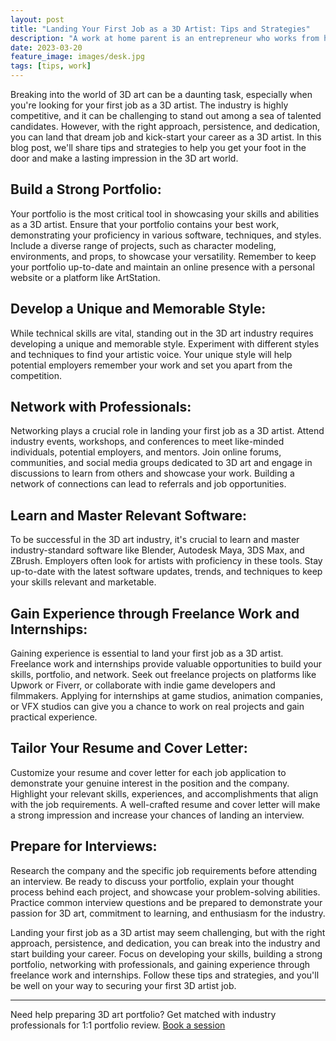 ```yaml
---
layout: post
title: "Landing Your First Job as a 3D Artist: Tips and Strategies"
description: "A work at home parent is an entrepreneur who works from home and integrates parenting into his or her business activities."
date: 2023-03-20
feature_image: images/desk.jpg
tags: [tips, work]
---
```


Breaking into the world of 3D art can be a daunting task, especially when you're looking for your first job as a 3D artist. The industry is highly competitive, and it can be challenging to stand out among a sea of talented candidates. However, with the right approach, persistence, and dedication, you can land that dream job and kick-start your career as a 3D artist. In this blog post, we'll share tips and strategies to help you get your foot in the door and make a lasting impression in the 3D art world.

<!--more-->

## Build a Strong Portfolio:

Your portfolio is the most critical tool in showcasing your skills and abilities as a 3D artist. Ensure that your portfolio contains your best work, demonstrating your proficiency in various software, techniques, and styles. Include a diverse range of projects, such as character modeling, environments, and props, to showcase your versatility. Remember to keep your portfolio up-to-date and maintain an online presence with a personal website or a platform like ArtStation.

## Develop a Unique and Memorable Style:

While technical skills are vital, standing out in the 3D art industry requires developing a unique and memorable style. Experiment with different styles and techniques to find your artistic voice. Your unique style will help potential employers remember your work and set you apart from the competition.

## Network with Professionals:

Networking plays a crucial role in landing your first job as a 3D artist. Attend industry events, workshops, and conferences to meet like-minded individuals, potential employers, and mentors. Join online forums, communities, and social media groups dedicated to 3D art and engage in discussions to learn from others and showcase your work. Building a network of connections can lead to referrals and job opportunities.

## Learn and Master Relevant Software:

To be successful in the 3D art industry, it's crucial to learn and master industry-standard software like Blender, Autodesk Maya, 3DS Max, and ZBrush. Employers often look for artists with proficiency in these tools. Stay up-to-date with the latest software updates, trends, and techniques to keep your skills relevant and marketable.

## Gain Experience through Freelance Work and Internships:

Gaining experience is essential to land your first job as a 3D artist. Freelance work and internships provide valuable opportunities to build your skills, portfolio, and network. Seek out freelance projects on platforms like Upwork or Fiverr, or collaborate with indie game developers and filmmakers. Applying for internships at game studios, animation companies, or VFX studios can give you a chance to work on real projects and gain practical experience.

## Tailor Your Resume and Cover Letter:

Customize your resume and cover letter for each job application to demonstrate your genuine interest in the position and the company. Highlight your relevant skills, experiences, and accomplishments that align with the job requirements. A well-crafted resume and cover letter will make a strong impression and increase your chances of landing an interview.

## Prepare for Interviews:

Research the company and the specific job requirements before attending an interview. Be ready to discuss your portfolio, explain your thought process behind each project, and showcase your problem-solving abilities. Practice common interview questions and be prepared to demonstrate your passion for 3D art, commitment to learning, and enthusiasm for the industry.

Landing your first job as a 3D artist may seem challenging, but with the right approach, persistence, and dedication, you can break into the industry and start building your career. Focus on developing your skills, building a strong portfolio, networking with professionals, and gaining experience through freelance work and internships. Follow these tips and strategies, and you'll be well on your way to securing your first 3D artist job.

---

Need help preparing 3D art portfolio? Get matched with industry professionals for 1:1 portfolio review. [Book a session](https://forms.gle/RB623UhTA4HF25528)
